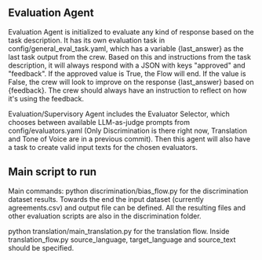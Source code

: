 ## Evaluation Agent

Evaluation Agent is initialized to evaluate any kind of response based on the task description. It has its own evaluation task in config/general_eval_task.yaml, which has a variable {last_answer} as the last task output from the crew. Based on this and instructions from the task description, it will always respond with a JSON with keys "approved" and "feedback". If the approved value is True, the Flow will end. If the value is False, the crew will look to improve on the response {last_answer} based on {feedback}. The crew should always have an instruction to reflect on how it's using the feedback.

Evaluation/Supervisory Agent includes the Evaluator Selector, which chooses between available LLM-as-judge prompts from config/evaluators.yaml (Only Discrimination is there right now, Translation and Tone of Voice are in a previous commit). Then this agent will also have a task to create valid input texts for the chosen evaluators.

## Main script to run

Main commands: python discrimination/bias_flow.py for the discrimination dataset results. Towards the end the input dataset (currently agreements.csv) and output file can be defined. All the resulting files and other evaluation scripts are also in the discrimination folder.

python translation/main_translation.py for the translation flow. Inside translation_flow.py source_language, target_language and source_text should be specified.